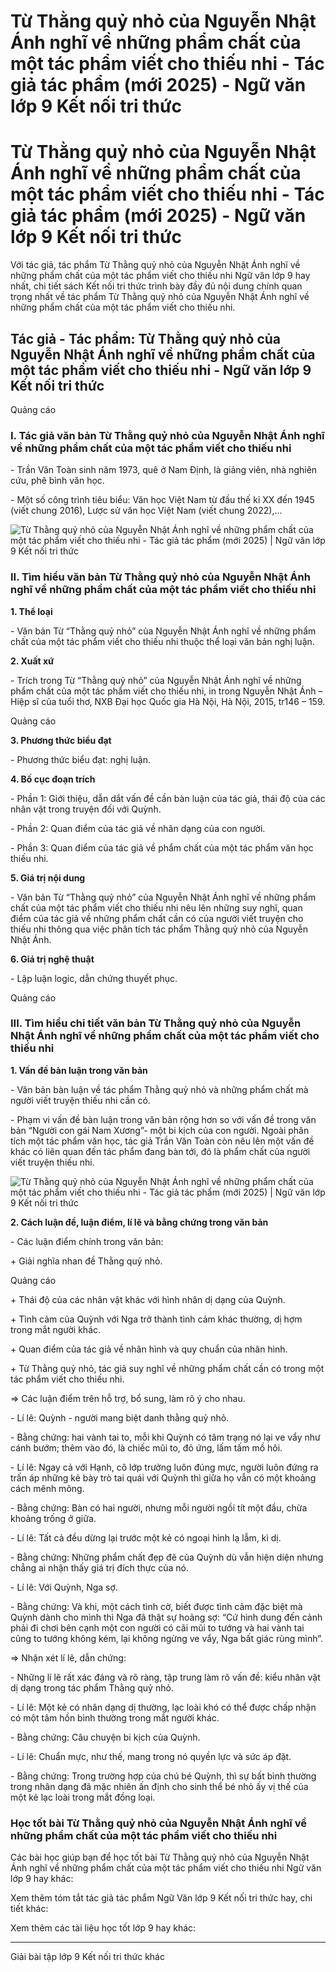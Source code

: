 # Từ Thằng quỷ nhỏ của Nguyễn Nhật Ánh nghĩ về những phẩm chất của một tác phẩm viết cho thiếu nhi - Tác giả tác phẩm (mới 2025) - Ngữ văn lớp 9 Kết nối tri thức

# Từ Thằng quỷ nhỏ của Nguyễn Nhật Ánh nghĩ về những phẩm chất của một tác phẩm viết cho thiếu nhi - Tác giả tác phẩm (mới 2025) - Ngữ văn lớp 9 Kết nối tri thức

Với tác giả, tác phẩm Từ Thằng quỷ nhỏ của Nguyễn Nhật Ánh nghĩ về những phẩm chất của một tác phẩm viết cho thiếu nhi Ngữ văn lớp 9 hay nhất, chi tiết sách Kết nối tri thức trình bày đầy đủ nội dung chính quan trọng nhất về tác phẩm Từ Thằng quỷ nhỏ của Nguyễn Nhật Ánh nghĩ về những phẩm chất của một tác phẩm viết cho thiếu nhi.

## Tác giả - Tác phẩm: Từ Thằng quỷ nhỏ của Nguyễn Nhật Ánh nghĩ về những phẩm chất của một tác phẩm viết cho thiếu nhi - Ngữ văn lớp 9 Kết nối tri thức

Quảng cáo

### **I. Tác giả văn bản Từ Thằng quỷ nhỏ của Nguyễn Nhật Ánh nghĩ về những phẩm chất của một tác phẩm viết cho thiếu nhi**

\- Trần Văn Toàn sinh năm 1973, quê ở Nam Định, là giảng viên, nhà nghiên cứu, phê bình văn học.

\- Một số công trình tiêu biểu: Văn học Việt Nam từ đầu thế kỉ XX đến 1945 (viết chung 2016), Lược sử văn học Việt Nam (viết chung 2022),…

![Từ Thằng quỷ nhỏ của Nguyễn Nhật Ánh nghĩ về những phẩm chất của một tác phẩm viết cho thiếu nhi - Tác giả tác phẩm \(mới 2025\) | Ngữ văn lớp 9 Kết nối tri thức](https://vietjack.com/soan-van-lop-9-kn/images/tac-gia-tac-pham-tu-thang-quy-nho-cua-nguyen-nhat-anh.PNG)

### **II. Tìm hiểu văn bản Từ Thằng quỷ nhỏ của Nguyễn Nhật Ánh nghĩ về những phẩm chất của một tác phẩm viết cho thiếu nhi**

**1\. Thể loại**

\- Văn bản Từ “Thằng quỷ nhỏ” của Nguyễn Nhật Ánh nghĩ về những phẩm chất của một tác phẩm viết cho thiếu nhi thuộc thể loại văn bản nghị luận.

**2\. Xuất xứ**

\- Trích trong Từ “Thằng quỷ nhỏ” của Nguyễn Nhật Ánh nghĩ về những phẩm chất của một tác phẩm viết cho thiếu nhi, in trong Nguyễn Nhật Ánh – Hiệp sĩ của tuổi thơ, NXB Đại học Quốc gia Hà Nội, Hà Nội, 2015, tr146 – 159.

Quảng cáo

**3\. Phương thức biểu đạt**

\- Phương thức biểu đạt: nghị luận.

**4\. Bố cục đoạn trích**

\- Phần 1: Giới thiệu, dẫn dắt vấn đề cần bàn luận của tác giả, thái độ của các nhân vật trong truyện đối với Quỳnh.

\- Phần 2: Quan điểm của tác giả về nhân dạng của con người.

\- Phần 3: Quan điểm của tác giả về phẩm chất của một tác phẩm văn học thiếu nhi.

**5\. Giá trị nội dung**

\- Văn bản Từ “Thằng quỷ nhỏ” của Nguyễn Nhật Ánh nghĩ về những phẩm chất của một tác phẩm viết cho thiếu nhi nêu lên những suy nghĩ, quan điểm của tác giả về những phẩm chất cần có của người viết truyện cho thiếu nhi thông qua việc phân tích tác phẩm Thằng quỷ nhỏ của Nguyễn Nhật Ánh.

**6\. Giá trị nghệ thuật**

\- Lập luận logic, dẫn chứng thuyết phục.

Quảng cáo

### **III. Tìm hiểu chi tiết văn bản Từ Thằng quỷ nhỏ của Nguyễn Nhật Ánh nghĩ về những phẩm chất của một tác phẩm viết cho thiếu nhi**

**1\. Vấn đề bàn luận trong văn bản**

\- Văn bản bàn luận về tác phẩm Thằng quỷ nhỏ và những phẩm chất mà người viết truyện thiếu nhi cần có.

\- Phạm vi vấn đề bàn luận trong văn bản rộng hơn so với vấn đề trong văn bản “Người con gái Nam Xương”- một bi kịch của con người. Ngoài phân tích một tác phẩm văn học, tác giả Trần Văn Toàn còn nêu lên một vấn đề khác có liên quan đến tác phẩm đang bàn tới, đó là phẩm chất của người viết truyện thiếu nhi.

![Từ Thằng quỷ nhỏ của Nguyễn Nhật Ánh nghĩ về những phẩm chất của một tác phẩm viết cho thiếu nhi - Tác giả tác phẩm \(mới 2025\) | Ngữ văn lớp 9 Kết nối tri thức](https://vietjack.com/soan-van-lop-9-kn/images/tac-gia-tac-pham-tu-thang-quy-nho-cua-nguyen-nhat-anh-1.PNG)

**2\. Cách luận đề, luận điểm, lí lẽ và bằng chứng trong văn bản**

\- Các luận điểm chính trong văn bản:

\+ Giải nghĩa nhan đề Thằng quỷ nhỏ.

Quảng cáo

\+ Thái độ của các nhân vật khác với hình nhân dị dạng của Quỳnh.

\+ Tình cảm của Quỳnh với Nga trở thành tình cảm khác thường, dị hợm trong mắt người khác.

\+ Quan điểm của tác giả về nhân hình và quy chuẩn của nhân hình.

\+ Từ Thằng quỷ nhỏ, tác giả suy nghĩ về những phẩm chất cần có trong một tác phẩm viết cho thiếu nhi.

=> Các luận điểm trên hỗ trợ, bổ sung, làm rõ ý cho nhau. 

\- Lí lẽ: Quỳnh - người mang biệt danh thằng quỷ nhỏ.

\- Bằng chứng: hai vành tai to, mỗi khi Quỳnh có tâm trạng nó lại ve vẩy như cánh bướm; thêm vào đó, là chiếc mũi to, đỏ ứng, lấm tấm mồ hôi.

\- Lí lẽ: Ngay cả với Hạnh, cô lớp trưởng luôn đúng mực, người luôn đứng ra trấn áp những kẻ bày trò tai quái với Quỳnh thì giữa họ vẫn có một khoảng cách mênh mông.

\- Bằng chứng: Bàn có hai người, nhưng mỗi người ngồi tít một đầu, chừa khoảng trống ở giữa.

\- Lí lẽ: Tất cả đều dừng lại trước một kẻ có ngoại hình lạ lẫm, kì dị.

\- Bằng chứng: Những phẩm chất đẹp đẽ của Quỳnh dù vẫn hiện diện nhưng chẳng ai nhận thấy giá trị đích thực của nó.

\- Lí lẽ: Với Quỳnh, Nga sợ.

\- Bằng chứng: Và khi, một cách tình cờ, biết được tình cảm đặc biệt mà Quỳnh dành cho mình thì Nga đã thật sự hoảng sợ: “Cứ hình dung đến cảnh phải đi chơi bên cạnh một con người có cãi mũi to tướng và hai vành tai cũng to tướng không kém, lại không ngừng ve vẩy, Nga bất giác rùng mình”.

=> Nhận xét lí lẽ, dẫn chứng:

\- Những lí lẽ rất xác đáng và rõ ràng, tập trung làm rõ vấn đề: kiểu nhân vật dị dạng trong tác phẩm Thằng quỷ nhỏ.

\- Lí lẽ: Một kẻ có nhân dạng dị thường, lạc loài khó có thể được chấp nhận có một tâm hồn bình thường trong mắt người khác.

\- Bằng chứng: Câu chuyện bi kịch của Quỳnh.

\- Lí lẽ: Chuẩn mực, như thế, mang trong nó quyền lực và sức áp đặt.

\- Bằng chứng: Trong trường hợp của chú bé Quỳnh, thì sự bất bình thường trong nhân dạng đã mặc nhiên ấn định cho sinh thể bé nhỏ ấy vị thế của một kẻ lạc loài trong mắt đồng loại.

### **Học tốt bài Từ Thằng quỷ nhỏ của Nguyễn Nhật Ánh nghĩ về những phẩm chất của một tác phẩm viết cho thiếu nhi**

Các bài học giúp bạn để học tốt bài Từ Thằng quỷ nhỏ của Nguyễn Nhật Ánh nghĩ về những phẩm chất của một tác phẩm viết cho thiếu nhi Ngữ văn lớp 9 hay khác:

Xem thêm tóm tắt tác giả tác phẩm Ngữ Văn lớp 9 Kết nối tri thức hay, chi tiết khác:

Xem thêm các tài liệu học tốt lớp 9 hay khác:

* * *

Giải bài tập lớp 9 Kết nối tri thức khác
